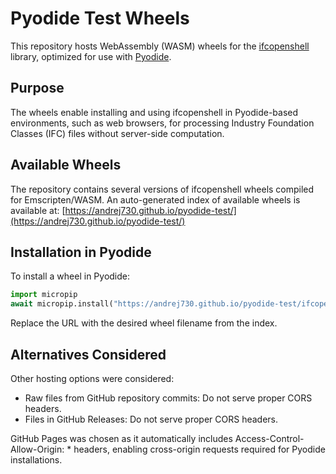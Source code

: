 # Pyodide Test Wheels

This repository hosts WebAssembly (WASM) wheels for the [ifcopenshell](https://github.com/IfcOpenShell/IfcOpenShell) library, optimized for use with [Pyodide](https://pyodide.org/).

## Purpose

The wheels enable installing and using ifcopenshell in Pyodide-based environments, such as web browsers, for processing Industry Foundation Classes (IFC) files without server-side computation.

## Available Wheels

The repository contains several versions of ifcopenshell wheels compiled for Emscripten/WASM. An auto-generated index of available wheels is available at: [https://andrej730.github.io/pyodide-test/](https://andrej730.github.io/pyodide-test/)

## Installation in Pyodide

To install a wheel in Pyodide:

```python
import micropip
await micropip.install("https://andrej730.github.io/pyodide-test/ifcopenshell-0.8.3+34a1bc6-cp313-cp313-emscripten_4_0_9_wasm32.whl")
```

Replace the URL with the desired wheel filename from the index.

## Alternatives Considered

Other hosting options were considered:
- Raw files from GitHub repository commits: Do not serve proper CORS headers.
- Files in GitHub Releases: Do not serve proper CORS headers.

GitHub Pages was chosen as it automatically includes Access-Control-Allow-Origin: * headers, enabling cross-origin requests required for Pyodide installations.